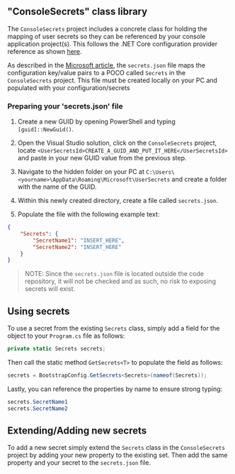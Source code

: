 ## "ConsoleSecrets" class library

The `ConsoleSecrets` project includes a concrete class for holding the mapping of user secrets so they can be referenced by your console application project(s). This follows the .NET Core configuration provider reference as shown [here](https://docs.microsoft.com/en-us/aspnet/core/fundamentals/configuration/?view=aspnetcore-2.2).

As described in the [Microsoft article](https://docs.microsoft.com/en-us/aspnet/core/security/app-secrets?view=aspnetcore-2.2&tabs=windows), the `secrets.json` file maps the configuration key/value pairs to a POCO called `Secrets` in the `ConsoleSecrets` project. This file must be created locally on your PC and populated with your configuration/secrets

### Preparing your 'secrets.json' file

1. Create a new GUID by opening PowerShell and typing `[guid]::NewGuid()`.

2. Open the Visual Studio solution, click on the `ConsoleSecrets` project, locate `<UserSecretsId>CREATE_A_GUID_AND_PUT_IT_HERE</UserSecretsId>` and paste in your new GUID value from the previous step.

3. Navigate to the hidden folder on your PC at `C:\Users\<yourname>\AppData\Roaming\Microsoft\UserSecrets` and create a folder with the name of the GUID.

4. Within this newly created directory, create a file called `secrets.json`.

5. Populate the file with the following example text:

```json
{
    "Secrets": {
        "SecretName1": "INSERT_HERE",
        "SecretName2": "INSERT_HERE"
    }
}
```

>NOTE: Since the `secrets.json` file is located outside the code repository, it will not be checked and as such, no risk to exposing secrets will exist.

## Using secrets

To use a secret from the existing `Secrets` class, simply add a field for the object to your `Program.cs` file as follows:

```c#
private static Secrets secrets;
```

Then call the static method `GetSecrets<T>` to populate the field as follows:

```c#
secrets = BootstrapConfig.GetSecrets<Secrets>(nameof(Secrets));
```

Lastly, you can reference the properties by name to ensure strong typing:

```c#
secrets.SecretName1
secrets.SecretName2
```

## Extending/Adding new secrets

To add a new secret simply extend the `Secrets` class in the `ConsoleSecrets` project by adding your new property to the existing set. Then add the same property and your secret to the `secrets.json` file.

